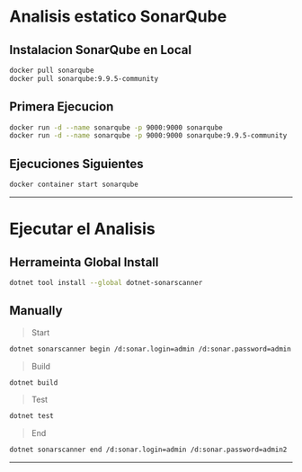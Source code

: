 # Analisis estatico SonarQube

## Instalacion SonarQube en Local

```sh
docker pull sonarqube
docker pull sonarqube:9.9.5-community
```

## Primera Ejecucion

```sh
docker run -d --name sonarqube -p 9000:9000 sonarqube
docker run -d --name sonarqube -p 9000:9000 sonarqube:9.9.5-community
```


## Ejecuciones Siguientes

```sh
docker container start sonarqube
```

---

# Ejecutar el Analisis

## Herrameinta Global Install

```sh
dotnet tool install --global dotnet-sonarscanner
```

## Manually

> Start

```sh
dotnet sonarscanner begin /d:sonar.login=admin /d:sonar.password=admin /k:"MFConfiguracion"
```

> Build

```sh
dotnet build
```

> Test

```sh
dotnet test
```

> End

```sh
dotnet sonarscanner end /d:sonar.login=admin /d:sonar.password=admin2
```

---